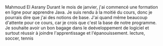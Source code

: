 Mahmoud El Asrany
Durant le mois de janvier, j'ai commencé une formation en ligne pour apprendre Java. Je suis rendu à la moitié du cours, donc je pourrais dire que j'ai des notions de base.
J'ai quand même beaucoup d'attente pour ce cours, car je crois que c'est la base de notre programme.
Je souhaite avoir un bon bagage dans le deéveloppement de logiciel et surtout réussir à  joindre l'apprentissage et l'épanouissement.
lecture, soccer, tennis